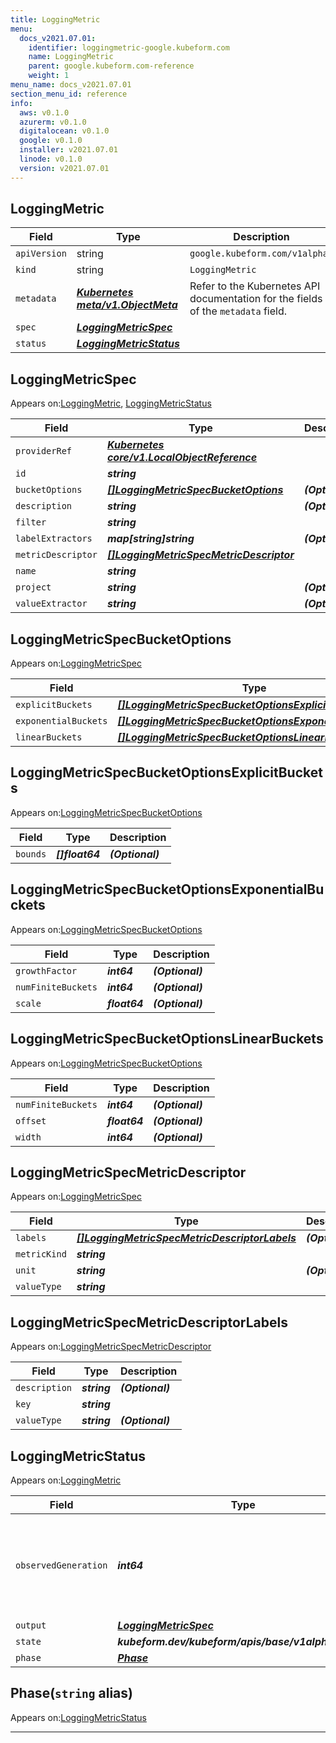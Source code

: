 ```yaml
---
title: LoggingMetric
menu:
  docs_v2021.07.01:
    identifier: loggingmetric-google.kubeform.com
    name: LoggingMetric
    parent: google.kubeform.com-reference
    weight: 1
menu_name: docs_v2021.07.01
section_menu_id: reference
info:
  aws: v0.1.0
  azurerm: v0.1.0
  digitalocean: v0.1.0
  google: v0.1.0
  installer: v2021.07.01
  linode: v0.1.0
  version: v2021.07.01
---
```


## LoggingMetric
| Field | Type | Description |
| ------ | ----- | ----------- |
| `apiVersion` | string | `google.kubeform.com/v1alpha1` |
|    `kind` | string | `LoggingMetric` |
| `metadata` | ***[Kubernetes meta/v1.ObjectMeta](https://v1-18.docs.kubernetes.io/docs/reference/generated/kubernetes-api/v1.18/#objectmeta-v1-meta)***|Refer to the Kubernetes API documentation for the fields of the `metadata` field.|
| `spec` | ***[LoggingMetricSpec](#loggingmetricspec)***||
| `status` | ***[LoggingMetricStatus](#loggingmetricstatus)***||
## LoggingMetricSpec

Appears on:[LoggingMetric](#loggingmetric), [LoggingMetricStatus](#loggingmetricstatus)

| Field | Type | Description |
| ------ | ----- | ----------- |
| `providerRef` | ***[Kubernetes core/v1.LocalObjectReference](https://v1-18.docs.kubernetes.io/docs/reference/generated/kubernetes-api/v1.18/#localobjectreference-v1-core)***||
| `id` | ***string***||
| `bucketOptions` | ***[[]LoggingMetricSpecBucketOptions](#loggingmetricspecbucketoptions)***| ***(Optional)*** |
| `description` | ***string***| ***(Optional)*** |
| `filter` | ***string***||
| `labelExtractors` | ***map[string]string***| ***(Optional)*** |
| `metricDescriptor` | ***[[]LoggingMetricSpecMetricDescriptor](#loggingmetricspecmetricdescriptor)***||
| `name` | ***string***||
| `project` | ***string***| ***(Optional)*** |
| `valueExtractor` | ***string***| ***(Optional)*** |
## LoggingMetricSpecBucketOptions

Appears on:[LoggingMetricSpec](#loggingmetricspec)

| Field | Type | Description |
| ------ | ----- | ----------- |
| `explicitBuckets` | ***[[]LoggingMetricSpecBucketOptionsExplicitBuckets](#loggingmetricspecbucketoptionsexplicitbuckets)***| ***(Optional)*** |
| `exponentialBuckets` | ***[[]LoggingMetricSpecBucketOptionsExponentialBuckets](#loggingmetricspecbucketoptionsexponentialbuckets)***| ***(Optional)*** |
| `linearBuckets` | ***[[]LoggingMetricSpecBucketOptionsLinearBuckets](#loggingmetricspecbucketoptionslinearbuckets)***| ***(Optional)*** |
## LoggingMetricSpecBucketOptionsExplicitBuckets

Appears on:[LoggingMetricSpecBucketOptions](#loggingmetricspecbucketoptions)

| Field | Type | Description |
| ------ | ----- | ----------- |
| `bounds` | ***[]float64***| ***(Optional)*** |
## LoggingMetricSpecBucketOptionsExponentialBuckets

Appears on:[LoggingMetricSpecBucketOptions](#loggingmetricspecbucketoptions)

| Field | Type | Description |
| ------ | ----- | ----------- |
| `growthFactor` | ***int64***| ***(Optional)*** |
| `numFiniteBuckets` | ***int64***| ***(Optional)*** |
| `scale` | ***float64***| ***(Optional)*** |
## LoggingMetricSpecBucketOptionsLinearBuckets

Appears on:[LoggingMetricSpecBucketOptions](#loggingmetricspecbucketoptions)

| Field | Type | Description |
| ------ | ----- | ----------- |
| `numFiniteBuckets` | ***int64***| ***(Optional)*** |
| `offset` | ***float64***| ***(Optional)*** |
| `width` | ***int64***| ***(Optional)*** |
## LoggingMetricSpecMetricDescriptor

Appears on:[LoggingMetricSpec](#loggingmetricspec)

| Field | Type | Description |
| ------ | ----- | ----------- |
| `labels` | ***[[]LoggingMetricSpecMetricDescriptorLabels](#loggingmetricspecmetricdescriptorlabels)***| ***(Optional)*** |
| `metricKind` | ***string***||
| `unit` | ***string***| ***(Optional)*** |
| `valueType` | ***string***||
## LoggingMetricSpecMetricDescriptorLabels

Appears on:[LoggingMetricSpecMetricDescriptor](#loggingmetricspecmetricdescriptor)

| Field | Type | Description |
| ------ | ----- | ----------- |
| `description` | ***string***| ***(Optional)*** |
| `key` | ***string***||
| `valueType` | ***string***| ***(Optional)*** |
## LoggingMetricStatus

Appears on:[LoggingMetric](#loggingmetric)

| Field | Type | Description |
| ------ | ----- | ----------- |
| `observedGeneration` | ***int64***| ***(Optional)*** Resource generation, which is updated on mutation by the API Server.|
| `output` | ***[LoggingMetricSpec](#loggingmetricspec)***| ***(Optional)*** |
| `state` | ***kubeform.dev/kubeform/apis/base/v1alpha1.State***| ***(Optional)*** |
| `phase` | ***[Phase](#phase)***| ***(Optional)*** |
## Phase(`string` alias)

Appears on:[LoggingMetricStatus](#loggingmetricstatus)

---

